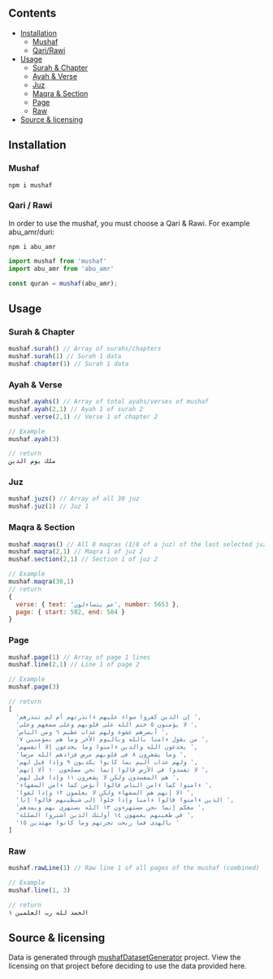 ## Contents

- [Installation](#installation)
  - [Mushaf](#mushaf)
  - [Qari/Rawi](#qari--rawi)
- [Usage](#usage)
	 - [Surah & Chapter ](#surah--chapter)
	 -  [Ayah & Verse](#ayah--verse)
	 - [Juz](#juz)
	 - [Maqra & Section](#maqra--section)
	 - [Page](#page)
	 - [Raw](#raw)
- [Source & licensing](#raw)



## Installation

### Mushaf

```shell 
npm i mushaf
```

### Qari / Rawi

In order to use the mushaf, you must choose a Qari & Rawi. For example abu_amr/duri:

```shell 
npm i abu_amr
```

```js
import mushaf from 'mushaf'
import abu_amr from 'abu_amr'

const quran = mushaf(abu_amr);
```

## Usage

###  Surah & Chapter

```js
mushaf.surah() // Array of surahs/chapters
mushaf.surah(1) // Surah 1 data
mushaf.chapter(1) // Surah 1 data
```

###  Ayah & Verse
```js
mushaf.ayahs() // Array of total ayahs/verses of mushaf
mushaf.ayah(2,1) // Ayah 1 of surah 2
mushaf.verse(2,1) // Verse 1 of chapter 2
```
```js
// Example
mushaf.ayah(3)

// return
ملك يوم الدينِ
```

###  Juz
```js
mushaf.juzs() // Array of all 30 juz
mushaf.juz(1) // Juz 1
```

###  Maqra & Section
```js
mushaf.maqras() // All 8 maqras (1/8 of a juz) of the last selected juz (or 1 by default)
mushaf.maqra(2,1) // Maqra 1 of juz 2
mushaf.section(2,1) // Section 1 of juz 2
```
```js
// Example
mushaf.maqra(30,1)
// return
{
  verse: { text: 'عم يتساءلون', number: 5653 },
  page: { start: 582, end: 584 }
}
```

###  Page
```js
mushaf.page(1) // Array of page 1 lines
mushaf.line(2,1) // Line 1 of page 2
```
```js
// Example
mushaf.page(3)

// return
[
  'إن الذين كفروا سواء عليهم ءانذرتهم أم لم تنذرهم ',
  'لا يؤمنون ٥ ختم الله على قلوبهم وعلى سمعهم وعلى ',
  'أبصرهم غشوة ولهم عذاب عظيم ٦ ومن الناس ',
  'من يقول ءامنا بالله وباليوم الأخر وما هم بمؤمنين ٧ ',
  'يخدعون الله والذين ءامنوا وما يخدعون إلا أنفسهم ',
  'وما يشعرون ٨ في قلوبهم مرض فزادهم الله مرضا ',
  'ولهم عذاب أليم بما كانوا يكذبون ٩ وإذا قيل لهم ',
  'لا تفسدوا في الأرض قالوا إنما نحن مصلحون ١٠ ألا إنهم ',
  'هم المفسدون ولكن لا يشعرون ١١ وإذا قيل لهم ',
  'ءامنوا كما ءامن الناس قالوا أنؤمن كما ءامن السفهاء ',
  'الا إنهم هم السفهاء ولكن لا يعلمون ١٢ وإذا لقوا ',
  'الذين ءامنوا قالوا ءامنا وإذا خلوا إلى شيطينهم قالوا إنا ',
  'معكم إنما نحن مستهزءون ١٣ الله يستهزي بهم ويمدهم ',
  'في طغينهم يعمهون ١٤ أولئك الذين اشتروا الضللة ',
  'بالهدى فما ربحت تجرتهم وما كانوا مهتدين ١٥ '
]
```

###  Raw
```js
mushaf.rawLine(1) // Raw line 1 of all pages of the mushaf (combined)
```

```js
// Example 
mushaf.line(1, 3)

// return
الحمد لله رب العلمين ١
```


## Source & licensing
Data is generated through [mushafDatasetGenerator](https://github.com/saqfish/mushafDatasetGenerator) project.
View the licensing on that project before deciding to use the data provided here.
